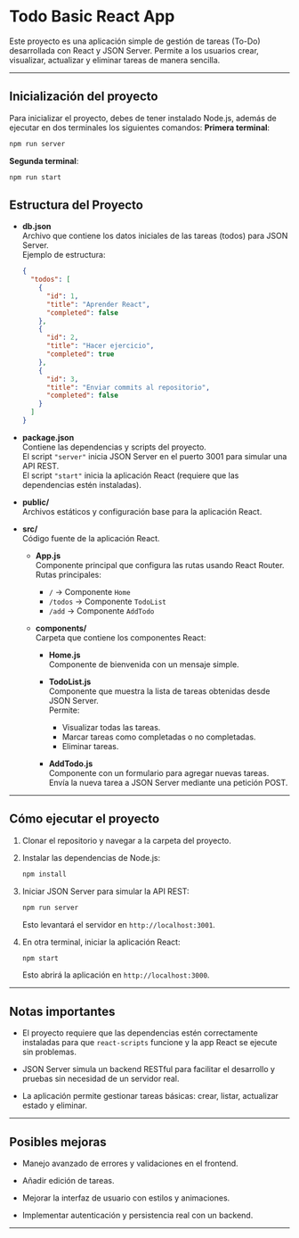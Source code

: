 # Todo Basic React App

Este proyecto es una aplicación simple de gestión de tareas (To-Do) desarrollada con React y JSON Server. Permite a los usuarios crear, visualizar, actualizar y eliminar tareas de manera sencilla.

---

## Inicialización del proyecto

Para inicializar el proyecto, debes de tener instalado Node.js, además de ejecutar en dos terminales los siguientes comandos:
**Primera terminal**:

```bash
npm run server
```

**Segunda terminal**:

```bash
npm run start
```

## Estructura del Proyecto

- **db.json**  
   Archivo que contiene los datos iniciales de las tareas (todos) para JSON Server.  
   Ejemplo de estructura:

  ```json
  {
    "todos": [
      {
        "id": 1,
        "title": "Aprender React",
        "completed": false
      },
      {
        "id": 2,
        "title": "Hacer ejercicio",
        "completed": true
      },
      {
        "id": 3,
        "title": "Enviar commits al repositorio",
        "completed": false
      }
    ]
  }
  ```

- **package.json**  
  Contiene las dependencias y scripts del proyecto.  
  El script `"server"` inicia JSON Server en el puerto 3001 para simular una API REST.  
  El script `"start"` inicia la aplicación React (requiere que las dependencias estén instaladas).

- **public/**  
  Archivos estáticos y configuración base para la aplicación React.

- **src/**  
  Código fuente de la aplicación React.

  - **App.js**  
    Componente principal que configura las rutas usando React Router.  
    Rutas principales:

    - `/` → Componente `Home`
    - `/todos` → Componente `TodoList`
    - `/add` → Componente `AddTodo`

  - **components/**  
    Carpeta que contiene los componentes React:

    - **Home.js**  
      Componente de bienvenida con un mensaje simple.

    - **TodoList.js**  
      Componente que muestra la lista de tareas obtenidas desde JSON Server.  
      Permite:

      - Visualizar todas las tareas.
      - Marcar tareas como completadas o no completadas.
      - Eliminar tareas.

    - **AddTodo.js**  
      Componente con un formulario para agregar nuevas tareas.  
      Envía la nueva tarea a JSON Server mediante una petición POST.

---

## Cómo ejecutar el proyecto

1. Clonar el repositorio y navegar a la carpeta del proyecto.

2. Instalar las dependencias de Node.js:

   ```txt
   npm install
   ```

3. Iniciar JSON Server para simular la API REST:

   ```txt
   npm run server
   ```

   Esto levantará el servidor en `http://localhost:3001`.

4. En otra terminal, iniciar la aplicación React:

   ```txt
   npm start
   ```

   Esto abrirá la aplicación en `http://localhost:3000`.

---

## Notas importantes

- El proyecto requiere que las dependencias estén correctamente instaladas para que `react-scripts` funcione y la app React se ejecute sin problemas.

- JSON Server simula un backend RESTful para facilitar el desarrollo y pruebas sin necesidad de un servidor real.

- La aplicación permite gestionar tareas básicas: crear, listar, actualizar estado y eliminar.

---

## Posibles mejoras

- Manejo avanzado de errores y validaciones en el frontend.

- Añadir edición de tareas.

- Mejorar la interfaz de usuario con estilos y animaciones.

- Implementar autenticación y persistencia real con un backend.

---

